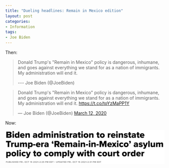 ```yaml
---
title: "Dueling headlines: Remain in Mexico edition"
layout: post
categories:
- Information
tags:
- Joe Biden
---
```


Then:

> Donald Trump's "Remain in Mexico" policy is dangerous, inhumane, and goes against everything we stand for as a nation of immigrants. My administration will end it.
>
> --- Joe Biden (@JoeBiden)

<blockquote class="twitter-tweet"><p lang="en" dir="ltr">Donald Trump&#39;s &quot;Remain in Mexico&quot; policy is dangerous, inhumane, and goes against everything we stand for as a nation of immigrants. My administration will end it. <a href="https://t.co/toYzMaPP1Y">https://t.co/toYzMaPP1Y</a></p>&mdash; Joe Biden (@JoeBiden) <a href="https://twitter.com/JoeBiden/status/1237893066981117956?ref_src=twsrc%5Etfw">March 12, 2020</a></blockquote> <script async src="https://platform.twitter.com/widgets.js" charset="utf-8"></script>

Now:

![Biden administration to reinstate Trump-era 'Remain-in-Mexico' asylum policy to comply with court order](/assets/img/2021/10/20211015-remain-in-mexico.png "Biden administration to reinstate Trump-era 'Remain-in-Mexico' asylum policy to comply with court order")

